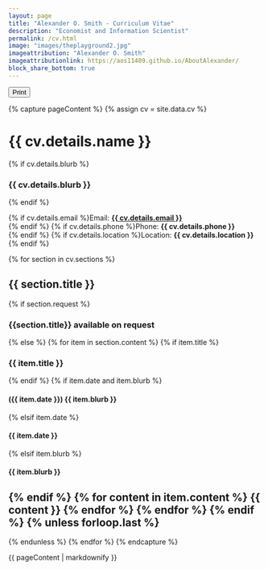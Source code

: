 ```yaml
---
layout: page
title: "Alexander O. Smith - Curriculum Vitae"
description: "Economist and Information Scientist"
permalink: /cv.html
image: "images/theplayground2.jpg"
imageattribution: "Alexander O. Smith"
imageattributionlink: https://aos11409.github.io/AboutAlexander/
block_share_bottom: true
---
```


<button class="btn align-right print-content-button">Print</button>

<div class="print-content">

{% capture pageContent %}
{% assign cv = site.data.cv %}
# {{ cv.details.name }}
{% if cv.details.blurb %}
### {{ cv.details.blurb }}
{% endif %}

{% if cv.details.email %}Email: **<a href="mailto:{{ cv.details.email }}">{{ cv.details.email }}</a>**<br />{% endif %}
{% if cv.details.phone %}Phone: **{{ cv.details.phone }}**<br />{% endif %}
{% if cv.details.location %}Location: **{{ cv.details.location }}**<br />{% endif %}

{% for section in cv.sections %}
## {{ section.title }}
{% if section.request %}
### {{section.title}} available on request
{% else %}
{% for item in section.content %}
{% if item.title %}
### {{ item.title }}
{% endif %}
{% if item.date and item.blurb %}
#### ({{ item.date }}) {{ item.blurb }}
{% elsif item.date %}
#### {{ item.date }}
{% elsif item.blurb %}
#### {{ item.blurb }}
{% endif %}
{% for content in item.content %}
{{ content }}
{% endfor %}
{% endfor %}
{% endif %}
{% unless forloop.last %}
---
{% endunless %}
{% endfor %}
{% endcapture %}

{{ pageContent | markdownify }}

</div>
